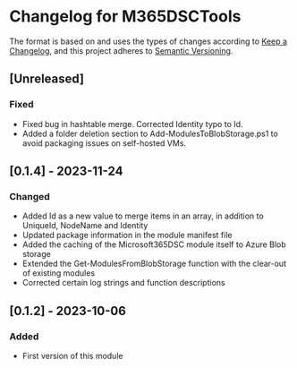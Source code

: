 # Changelog for M365DSCTools

The format is based on and uses the types of changes according to [Keep a Changelog](https://keepachangelog.com/en/1.0.0/),
and this project adheres to [Semantic Versioning](https://semver.org/spec/v2.0.0.html).

## [Unreleased]

### Fixed

- Fixed bug in hashtable merge. Corrected Identity typo to Id.
- Added a folder deletion section to Add-ModulesToBlobStorage.ps1 to avoid packaging issues on self-hosted VMs.

## [0.1.4] - 2023-11-24

### Changed

- Added Id as a new value to merge items in an array, in addition to UniqueId, NodeName and Identity
- Updated package information in the module manifest file
- Added the caching of the Microsoft365DSC module itself to Azure Blob storage
- Extended the Get-ModulesFromBlobStorage function with the clear-out of existing modules
- Corrected certain log strings and function descriptions

## [0.1.2] - 2023-10-06

### Added

- First version of this module
